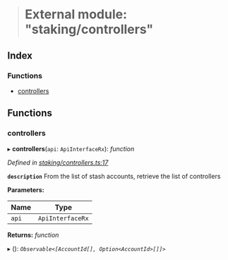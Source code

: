 > # External module: "staking/controllers"

## Index

### Functions

* [controllers](_staking_controllers_.md#controllers)

## Functions

###  controllers

▸ **controllers**(`api`: `ApiInterfaceRx`): *function*

*Defined in [staking/controllers.ts:17](https://github.com/polkadot-js/api/blob/1c885a2/packages/api-derive/src/staking/controllers.ts#L17)*

**`description`** From the list of stash accounts, retrieve the list of controllers

**Parameters:**

Name | Type |
------ | ------ |
`api` | `ApiInterfaceRx` |

**Returns:** *function*

▸ (): *`Observable<[AccountId[], Option<AccountId>[]]>`*